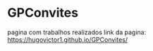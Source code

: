 # GPConvites
pagina com trabalhos realizados
link da pagina: https://hugovictor1.github.io/GPConvites/
